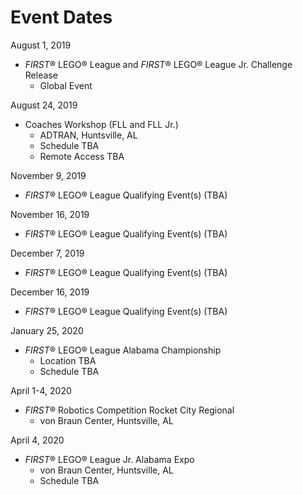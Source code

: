 # Event Dates

August 1, 2019
- *FIRST*&reg; LEGO&reg; League and *FIRST*&reg; LEGO&reg; League Jr. Challenge Release
    - Global Event

August 24, 2019
- Coaches Workshop (FLL and FLL Jr.)
    - ADTRAN, Huntsville, AL
    - Schedule TBA
    - Remote Access TBA

November 9, 2019
- *FIRST*&reg; LEGO&reg; League Qualifying Event(s) (TBA)

November 16, 2019
- *FIRST*&reg; LEGO&reg; League Qualifying Event(s) (TBA)

December 7, 2019
- *FIRST*&reg; LEGO&reg; League Qualifying Event(s) (TBA)

December 16, 2019
- *FIRST*&reg; LEGO&reg; League Qualifying Event(s) (TBA)

January 25, 2020
- *FIRST*&reg; LEGO&reg; League Alabama Championship
    - Location TBA
    - Schedule TBA
    
April 1-4, 2020
- *FIRST*&reg; Robotics Competition Rocket City Regional
    - von Braun Center, Huntsville, AL

April 4, 2020
- *FIRST*&reg; LEGO&reg; League Jr. Alabama Expo
    - von Braun Center, Huntsville, AL
    - Schedule TBA
